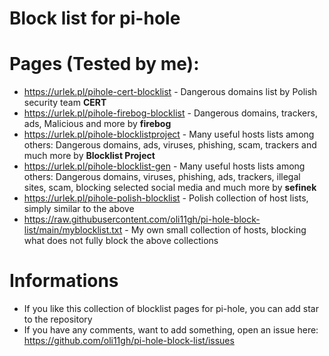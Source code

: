 # Block list for pi-hole

# Pages (Tested by me):
* https://urlek.pl/pihole-cert-blocklist - Dangerous domains list by Polish security team **CERT**
* https://urlek.pl/pihole-firebog-blocklist - Dangerous domains, trackers, ads, Malicious and more by **firebog**
* https://urlek.pl/pihole-blocklistproject - Many useful hosts lists among others: Dangerous domains, ads, viruses, phishing, scam, trackers and much more by **Blocklist Project**
* https://urlek.pl/pihole-blocklist-gen - Many useful hosts lists among others: Dangerous domains, viruses, phishing, ads, trackers, illegal sites, scam, blocking selected social media and much more by **sefinek**
* https://urlek.pl/pihole-polish-blocklist - Polish collection of host lists, simply similar to the above
* https://raw.githubusercontent.com/oli11gh/pi-hole-block-list/main/myblocklist.txt - My own small collection of hosts, blocking what does not fully block the above collections

# Informations
* If you like this collection of blocklist pages for pi-hole, you can add star to the repository
* If you have any comments, want to add something, open an issue here: https://github.com/oli11gh/pi-hole-block-list/issues
